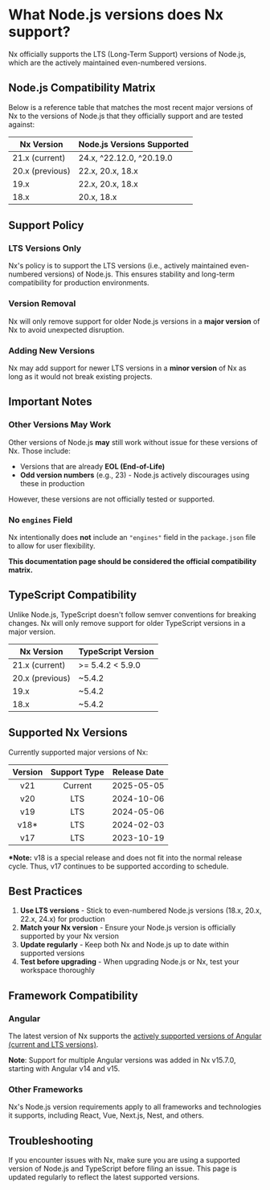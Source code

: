 # What Node.js versions does Nx support?

Nx officially supports the LTS (Long-Term Support) versions of Node.js, which are the actively maintained even-numbered versions.

## Node.js Compatibility Matrix

Below is a reference table that matches the most recent major versions of Nx to the versions of Node.js that they officially support and are tested against:

| Nx Version      | Node.js Versions Supported |
| --------------- | -------------------------- |
| 21.x (current)  | 24.x, ^22.12.0, ^20.19.0   |
| 20.x (previous) | 22.x, 20.x, 18.x           |
| 19.x            | 22.x, 20.x, 18.x           |
| 18.x            | 20.x, 18.x                 |

## Support Policy

### LTS Versions Only
Nx's policy is to support the LTS versions (i.e., actively maintained even-numbered versions) of Node.js. This ensures stability and long-term compatibility for production environments.

### Version Removal
Nx will only remove support for older Node.js versions in a **major version** of Nx to avoid unexpected disruption.

### Adding New Versions
Nx may add support for newer LTS versions in a **minor version** of Nx as long as it would not break existing projects.

## Important Notes

### Other Versions May Work

Other versions of Node.js **may** still work without issue for these versions of Nx. Those include:
- Versions that are already **EOL (End-of-Life)**
- **Odd version numbers** (e.g., 23) - Node.js actively discourages using these in production

However, these versions are not officially tested or supported.

### No `engines` Field

Nx intentionally does **not** include an `"engines"` field in the `package.json` file to allow for user flexibility.

**This documentation page should be considered the official compatibility matrix.**

## TypeScript Compatibility

Unlike Node.js, TypeScript doesn't follow semver conventions for breaking changes. Nx will only remove support for older TypeScript versions in a major version.

| Nx Version      | TypeScript Version |
| --------------- | ------------------ |
| 21.x (current)  | >= 5.4.2 < 5.9.0   |
| 20.x (previous) | ~5.4.2             |
| 19.x            | ~5.4.2             |
| 18.x            | ~5.4.2             |

## Supported Nx Versions

Currently supported major versions of Nx:

| Version | Support Type | Release Date |
| :-----: | :----------: | :----------: |
|   v21   |    Current   |  2025-05-05  |
|   v20   |      LTS     |  2024-10-06  |
|   v19   |      LTS     |  2024-05-06  |
|  v18\*  |      LTS     |  2024-02-03  |
|   v17   |      LTS     |  2023-10-19  |

**\*Note:** v18 is a special release and does not fit into the normal release cycle. Thus, v17 continues to be supported according to schedule.

## Best Practices

1. **Use LTS versions** - Stick to even-numbered Node.js versions (18.x, 20.x, 22.x, 24.x) for production
2. **Match your Nx version** - Ensure your Node.js version is officially supported by your Nx version
3. **Update regularly** - Keep both Nx and Node.js up to date within supported versions
4. **Test before upgrading** - When upgrading Node.js or Nx, test your workspace thoroughly

## Framework Compatibility

### Angular
The latest version of Nx supports the [actively supported versions of Angular (current and LTS versions)](https://angular.dev/reference/releases#actively-supported-versions).

**Note**: Support for multiple Angular versions was added in Nx v15.7.0, starting with Angular v14 and v15.

### Other Frameworks
Nx's Node.js version requirements apply to all frameworks and technologies it supports, including React, Vue, Next.js, Nest, and others.

## Troubleshooting

If you encounter issues with Nx, make sure you are using a supported version of Node.js and TypeScript before filing an issue. This page is updated regularly to reflect the latest supported versions.
